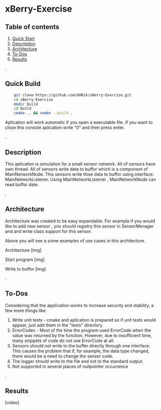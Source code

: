 # xBerry-Exercise

## Table of contents
1. [ Quick Start ](#quick)
2. [ Description ](#des)
3. [ Architecture ](#archi)
4. [ To-Dos ](#todo)
5. [ Results ](#res)

<a name="quick">.</a>
## Quick Build

```sh
    git clone https://github.com/GHRik/xBerry-Exercise.git 
    cd xBerry-Exercise
    mkdir build
    cd build
    cmake .. && cmake --build .
```
Aplication will work automatic if you open a executable file.
If you want to close this console aplication write "0" and then press enter.

<a name="des">.</a>
## Description

This aplication is simulation for a small sensor network.
All of sensors have own thread. 
All of sensors write data to buffor which is a component of MainNetworkNode.
This sensors write thise data to buffor using interface: MainNetworkListener.
Using MainNetworkListener , MainNetworkNode can read buffor date.

<a name="archi">.</a>
## Architecture

Architecture was created to be easy expandable. For example if you would like to add
new sensor , you should registry this sensor in SensorMenager and and write class support for this sensor.

Above you will see a some examples of use cases in this architecture.

Architecture
[img]

Start program
[img]

Wrtie to buffor
[img]

<a name="todo">.</a>
## To-Dos

Considering that the application works to increase security and stability, a few more things like:
1. Write unit tests - cmake and aplication is prepared so if unit tests would appear, just add them in the "tests" directory
2. ErrorCodes - Most of the time the program used ErrorCode when the value was returned by the function. However, due to insufficient time, many snippets of code do not use ErrorCode at all.
3. Sensors should not write to the buffer directly through one interface. This causes the problem that if, for example, the data type changed, there would be a need to change the sensor code.
4. The logger should write to the file and not to the standard output.
5. Not supported in several places of nullpointer occurrence

<a name="res">.</a>
## Results

[video]

